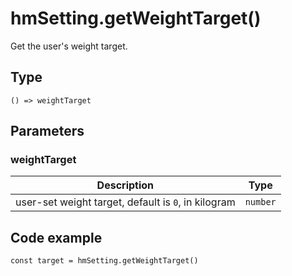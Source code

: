 
# hmSetting.getWeightTarget()

Get the user's weight target.

## Type[​](/docs/1.0/reference/device-app-api/hmSetting/getWeightTarget/#type "Direct link to Type")

```
() => weightTarget  

```
## Parameters[​](/docs/1.0/reference/device-app-api/hmSetting/getWeightTarget/#parameters "Direct link to Parameters")

### weightTarget[​](/docs/1.0/reference/device-app-api/hmSetting/getWeightTarget/#weighttarget "Direct link to weightTarget")

| Description | Type |
| --- | --- |
| user-set weight target, default is `0`, in kilogram | `number` |

## Code example[​](/docs/1.0/reference/device-app-api/hmSetting/getWeightTarget/#code-example "Direct link to Code example")

```
const target = hmSetting.getWeightTarget()  

```
